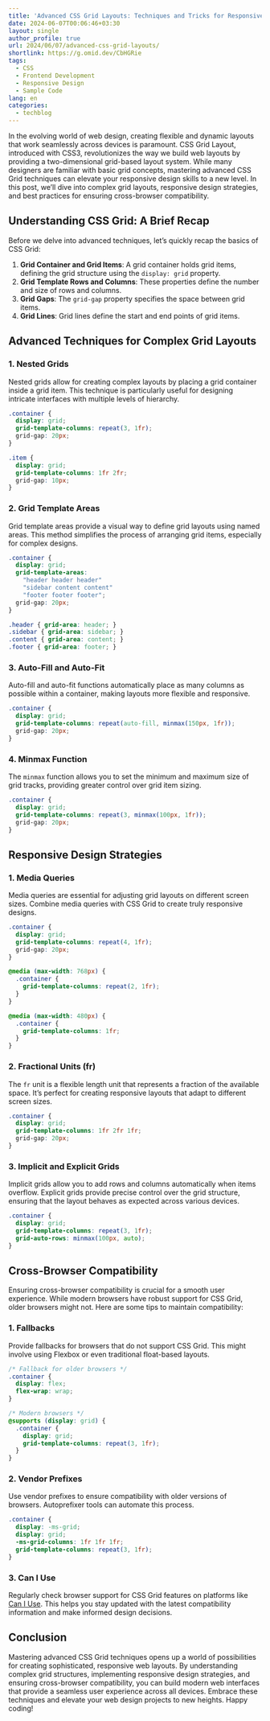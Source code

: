 ```yaml
---
title: 'Advanced CSS Grid Layouts: Techniques and Tricks for Responsive Design'
date: 2024-06-07T00:06:46+03:30
layout: single
author_profile: true
url: 2024/06/07/advanced-css-grid-layouts/
shortlink: https://g.omid.dev/CbHGRie
tags:
  - CSS
  - Frontend Development
  - Responsive Design
  - Sample Code
lang: en
categories: 
  - techblog
---
```

In the evolving world of web design, creating flexible and dynamic layouts that work seamlessly across devices is paramount. CSS Grid Layout, introduced with CSS3, revolutionizes the way we build web layouts by providing a two-dimensional grid-based layout system. While many designers are familiar with basic grid concepts, mastering advanced CSS Grid techniques can elevate your responsive design skills to a new level. In this post, we’ll dive into complex grid layouts, responsive design strategies, and best practices for ensuring cross-browser compatibility.

## Understanding CSS Grid: A Brief Recap

Before we delve into advanced techniques, let’s quickly recap the basics of CSS Grid:

1. **Grid Container and Grid Items**: A grid container holds grid items, defining the grid structure using the `display: grid` property.
2. **Grid Template Rows and Columns**: These properties define the number and size of rows and columns.
3. **Grid Gaps**: The `grid-gap` property specifies the space between grid items.
4. **Grid Lines**: Grid lines define the start and end points of grid items.

## Advanced Techniques for Complex Grid Layouts

### 1. **Nested Grids**

Nested grids allow for creating complex layouts by placing a grid container inside a grid item. This technique is particularly useful for designing intricate interfaces with multiple levels of hierarchy.

```css
.container {
  display: grid;
  grid-template-columns: repeat(3, 1fr);
  grid-gap: 20px;
}

.item {
  display: grid;
  grid-template-columns: 1fr 2fr;
  grid-gap: 10px;
}
```

### 2. **Grid Template Areas**

Grid template areas provide a visual way to define grid layouts using named areas. This method simplifies the process of arranging grid items, especially for complex designs.

```css
.container {
  display: grid;
  grid-template-areas:
    "header header header"
    "sidebar content content"
    "footer footer footer";
  grid-gap: 20px;
}

.header { grid-area: header; }
.sidebar { grid-area: sidebar; }
.content { grid-area: content; }
.footer { grid-area: footer; }
```

### 3. **Auto-Fill and Auto-Fit**

Auto-fill and auto-fit functions automatically place as many columns as possible within a container, making layouts more flexible and responsive.

```css
.container {
  display: grid;
  grid-template-columns: repeat(auto-fill, minmax(150px, 1fr));
  grid-gap: 20px;
}
```

### 4. **Minmax Function**

The `minmax` function allows you to set the minimum and maximum size of grid tracks, providing greater control over grid item sizing.

```css
.container {
  display: grid;
  grid-template-columns: repeat(3, minmax(100px, 1fr));
  grid-gap: 20px;
}
```

## Responsive Design Strategies

### 1. **Media Queries**

Media queries are essential for adjusting grid layouts on different screen sizes. Combine media queries with CSS Grid to create truly responsive designs.

```css
.container {
  display: grid;
  grid-template-columns: repeat(4, 1fr);
  grid-gap: 20px;
}

@media (max-width: 768px) {
  .container {
    grid-template-columns: repeat(2, 1fr);
  }
}

@media (max-width: 480px) {
  .container {
    grid-template-columns: 1fr;
  }
}
```

### 2. **Fractional Units (fr)**

The `fr` unit is a flexible length unit that represents a fraction of the available space. It’s perfect for creating responsive layouts that adapt to different screen sizes.

```css
.container {
  display: grid;
  grid-template-columns: 1fr 2fr 1fr;
  grid-gap: 20px;
}
```

### 3. **Implicit and Explicit Grids**

Implicit grids allow you to add rows and columns automatically when items overflow. Explicit grids provide precise control over the grid structure, ensuring that the layout behaves as expected across various devices.

```css
.container {
  display: grid;
  grid-template-columns: repeat(3, 1fr);
  grid-auto-rows: minmax(100px, auto);
}
```

## Cross-Browser Compatibility

Ensuring cross-browser compatibility is crucial for a smooth user experience. While modern browsers have robust support for CSS Grid, older browsers might not. Here are some tips to maintain compatibility:

### 1. **Fallbacks**

Provide fallbacks for browsers that do not support CSS Grid. This might involve using Flexbox or even traditional float-based layouts.

```css
/* Fallback for older browsers */
.container {
  display: flex;
  flex-wrap: wrap;
}

/* Modern browsers */
@supports (display: grid) {
  .container {
    display: grid;
    grid-template-columns: repeat(3, 1fr);
  }
}
```

### 2. **Vendor Prefixes**

Use vendor prefixes to ensure compatibility with older versions of browsers. Autoprefixer tools can automate this process.

```css
.container {
  display: -ms-grid;
  display: grid;
  -ms-grid-columns: 1fr 1fr 1fr;
  grid-template-columns: repeat(3, 1fr);
}
```

### 3. **Can I Use**

Regularly check browser support for CSS Grid features on platforms like [Can I Use](https://caniuse.com/). This helps you stay updated with the latest compatibility information and make informed design decisions.

## Conclusion

Mastering advanced CSS Grid techniques opens up a world of possibilities for creating sophisticated, responsive web layouts. By understanding complex grid structures, implementing responsive design strategies, and ensuring cross-browser compatibility, you can build modern web interfaces that provide a seamless user experience across all devices. Embrace these techniques and elevate your web design projects to new heights. Happy coding!
